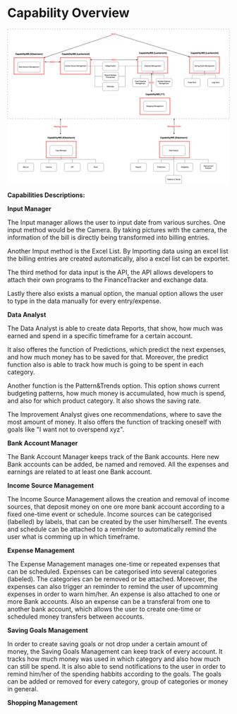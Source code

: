 # Capability Overview

![Capability Diagram](../figures/capability_diagram.png)

**Capabilities Descriptions:**

**Input Manager**

The Input manager allows the user to input date from various surches. One input method would be the Camera. By taking pictures with the camera, the information of the bill is directly being transformed into billing entries.

Another Imput method is the Excel List. By Importing data using an excel list the billing entries are created automatically, also a excel list can be exportet.

The third method for data input is the API, the API allows developers to attach their own programs to the FinanceTracker and exchange data.

Lastly there also exists a manual option, the manual option allows the user to type in the data manually for every entry/expense.

**Data Analyst**

The Data Analyst is able to create data Reports, that show, how much was earned and spend in a specific timeframe for a certain account.

It also offeres the function of Predictions, which predict the next expenses, and how much money has to be saved for that. Moreover, the predict function also is able to track how much is going to be spent in each category.

Another function is the Pattern&Trends option. This option shows current budgeting patterns, how much money is accumulated, how much is spend, and also for which product category. It also shows the saving rate.

The Improvement Analyst gives one recommendations, where to save the most amount of money. It also offers the function of tracking oneself with goals like "I want not to overspend xyz".

**Bank Account Manager**

The Bank Account Manager keeps track of the Bank accounts. Here new Bank accounts can be added, be named and removed. All the expenses and earnings are related to at least one Bank account.

**Income Source Management**

The Income Source Management allows the creation and removal of income sources, that deposit money on one ore more bank account according to a fixed one-time event or schedule. Income sources can be categorised (labelled) by labels, that can be created by the user him/herself. The events and schedule can be attached to a reminder to automatically remind the user what is comming up in which timeframe.

**Expense Management**

The Expense Management manages one-time or repeated expenses that can be scheduled. Expenses can be categorised into several categories (labeled). The categories can be removed or be attached. Moreover, the expenses can also trigger an reminder to remind the user of upcomming expenses in order to warn him/her. An expense is also attached to one or more Bank accounts. Also an expense can be a transferal from one to another bank account, which allows the user to create one-time or scheduled money transfers between accounts.

**Saving Goals Management**

In order to create saving goals or not drop under a certain amount of money, the Saving Goals Management can keep track of every account. It tracks how much money was used in which category and also how much can still be spend. It is also able to send notifications to the user in order to remind him/her of the spending habbits according to the goals. The goals can be added or removed for every category, group of categories or money in general.

**Shopping Management**
